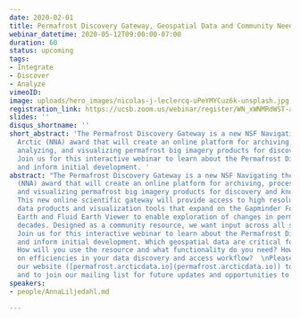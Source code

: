 ```yaml
---
date: 2020-02-01
title: Permafrost Discovery Gateway, Geospatial Data and Community Needs
webinar_datetime: 2020-05-12T09:00:00-07:00
duration: 60
status: upcoming
tags:
- Integrate
- Discover
- Analyze
vimeoID: 
image: uploads/hero_images/nicolas-j-leclercq-uPeYMYCuz6k-unsplash.jpg
registration_link: https://ucsb.zoom.us/webinar/register/WN_xWNMRdWST-aLj1Dkr6nX3w
slides: ''
disqus_shortname: ''
short_abstract: 'The Permafrost Discovery Gateway is a new NSF Navigating the New
  Arctic (NNA) award that will create an online platform for archiving, processing,
  analyzing, and visualizing permafrost big imagery products for discovery and knowledge-generation.
  Join us for this interactive webinar to learn about the Permafrost Discovery Gateway
  and inform initial development. '
abstract: "The Permafrost Discovery Gateway is a new NSF Navigating the New Arctic
  (NNA) award that will create an online platform for archiving, processing, analyzing,
  and visualizing permafrost big imagery products for discovery and knowledge-generation.
  This new online scientific gateway will provide access to high resolution satellite
  data products and visualization tools that expand on the Gapminder Foundation, Google
  Earth and Fluid Earth Viewer to enable exploration of changes in permafrost across
  decades. Designed as a community resource, we want input across all stages of development.
  Join us for this interactive webinar to learn about the Permafrost Discovery Gateway
  and inform initial development. Which geospatial data are critical for inclusion?
  How will you use the resource and what functionality do you need? How can we improve
  on efficiencies in your data discovery and access workflow?  \nPlease also visit
  our website ([permafrost.arcticdata.io](permafrost.arcticdata.io)) to learn more
  and to join our mailing list for future updates and opportunities to contribute."
speakers:
- people/AnnaLiljedahl.md

---
```

